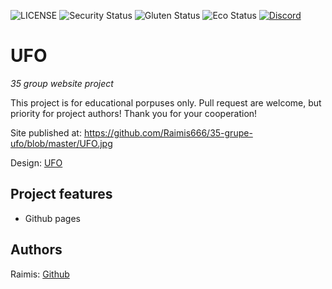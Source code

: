 ![LICENSE](https://img.shields.io/badge/license-MIT-blue.svg?style=flat-square)
![Security Status](https://img.shields.io/security-headers?label=Security&url=https%3A%2F%2Fgithub.com&style=flat-square)
![Gluten Status](https://img.shields.io/badge/Gluten-Free-green.svg)
![Eco Status](https://img.shields.io/badge/ECO-Friendly-green.svg)
[![Discord](https://discord.com/api/guilds/571393319201144843/widget.png)](https://discord.gg/dRwW4rw)

# UFO

_35 group website project_

This project is for educational porpuses only. Pull request are welcome, but priority for project authors! Thank you for your cooperation!

Site published at: https://github.com/Raimis666/35-grupe-ufo/blob/master/UFO.jpg

Design: [UFO](https://dribbble.com/shots/2815937/attachments/2815937-404-page?mode=media)

## Project features

-   Github pages


## Authors

Raimis: [Github](https://github.com/Raimis666)
